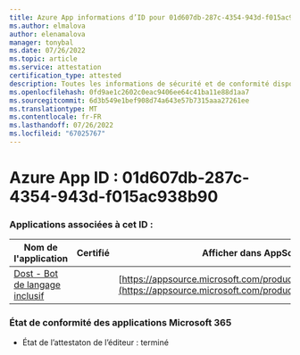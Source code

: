 ```yaml
---
title: Azure App informations d’ID pour 01d607db-287c-4354-943d-f015ac938b90
ms.author: elmalova
author: elenamalova
manager: tonybal
ms.date: 07/26/2022
ms.topic: article
ms.service: attestation
certification_type: attested
description: Toutes les informations de sécurité et de conformité disponibles pour 01d607db-287c-4354-943d-f015ac938b90.
ms.openlocfilehash: 0fd9ae1c2602c0eac9406ee64c41ba11e88d1aa7
ms.sourcegitcommit: 6d3b549e1bef908d74a643e57b7315aaa27261ee
ms.translationtype: MT
ms.contentlocale: fr-FR
ms.lasthandoff: 07/26/2022
ms.locfileid: "67025767"
---
```

# <a name="azure-app-id-01d607db-287c-4354-943d-f015ac938b90"></a>Azure App ID : 01d607db-287c-4354-943d-f015ac938b90


### <a name="apps-associated-with-this-id"></a>Applications associées à cet ID :
| **Nom de l'application** | **Certifié** | **Afficher dans AppSource** |
|--------------|---------------|-----------------------|
| [Dost - Bot de langage inclusif](../forward/WA200004214.md) |  | [https://appsource.microsoft.com/product/office/WA200004214](https://appsource.microsoft.com/product/office/WA200004214) |

### <a name="microsoft-365-app-compliance-status"></a>État de conformité des applications Microsoft 365
- État de l’attestaton de l’éditeur : terminé
